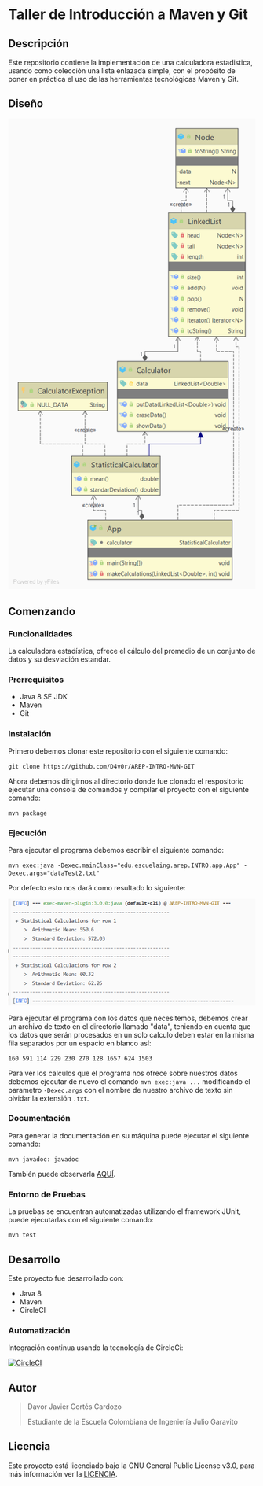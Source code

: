 # Taller de Introducción a Maven y Git

## Descripción

Este repositorio contiene la implementación de una calculadora estadistica, usando como colección una lista enlazada simple, con el propósito 
de poner en práctica el uso de las herramientas tecnológicas Maven y Git.

## Diseño

![](img/PackageApp.png)

## Comenzando

### Funcionalidades
La calculadora estadística, ofrece el cálculo del promedio de un conjunto de datos y su desviación estandar.

### Prerrequisitos
+ Java 8 SE JDK 
+ Maven
+ Git

### Instalación
Primero debemos clonar este repositorio con el siguiente comando:

`````
git clone https://github.com/D4v0r/AREP-INTRO-MVN-GIT
`````

Ahora debemos dirigirnos al directorio donde fue clonado el respositorio ejecutar una consola de comandos y compilar el proyecto con el siguiente comando:

````
mvn package
````

### Ejecución
Para ejecutar el programa debemos escribir el siguiente comando:

````
mvn exec:java -Dexec.mainClass="edu.escuelaing.arep.INTRO.app.App" -Dexec.args="dataTest2.txt"
````

Por defecto esto nos dará como resultado lo siguiente:

![](img/resultadoData2.PNG)

Para ejecutar el programa con los datos que necesitemos, debemos crear un archivo de texto en el directorio llamado "data", teniendo en cuenta que los datos que serán procesados en un solo calculo deben estar en la misma fila separados por un espacio en blanco así:

````
160 591 114 229 230 270 128 1657 624 1503
````

Para ver los calculos que el programa nos ofrece sobre nuestros datos debemos ejecutar de nuevo el comando  `mvn exec:java ...`  modificando el parametro `-Dexec.args` con el nombre de nuestro archivo de texto sin olvidar la extensión `.txt`.

### Documentación

Para generar la documentación en su máquina puede ejecutar el siguiente comando:
```
mvn javadoc: javadoc
```
También puede observarla [AQUÍ](https://d4v0r.github.io/AREP-INTRO-MVN-GIT/apidocs/index.html).


### Entorno de Pruebas

La pruebas se encuentran automatizadas utilizando el framework JUnit, puede ejecutarlas con el siguiente comando:
````
mvn test
````

## Desarrollo

Este proyecto fue desarrollado con:
+ Java 8
+ Maven
+ CircleCI

### Automatización

Integración continua usando la tecnología de CircleCi:

[![CircleCI](https://circleci.com/gh/D4v0r/AREP-INTRO-MVN-GIT.svg?style=svg)](https://circleci.com/gh/D4v0r/AREP-INTRO-MVN-GIT)

## Autor

>Davor Javier Cortés Cardozo
>
>Estudiante de la Escuela Colombiana de Ingeniería Julio Garavito

## Licencia

Este proyecto está licenciado bajo la GNU General Public License v3.0, para más información ver la [LICENCIA](LICENSE.txt).
